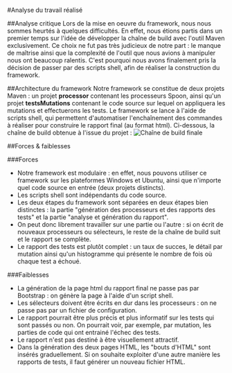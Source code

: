 #Analyse du travail réalisé

##Analyse critique
Lors de la mise en oeuvre du framework, nous nous sommes heurtés à quelques difficultés. 
En effet, nous étions partis dans un premier temps sur l'idée de développer la chaîne de build avec l'outil Maven exclusivement.
Ce choix ne fut pas très judicieux de notre part : le manque de maîtrise ainsi que la complexité de l'outil que nous avions à manipuler nous ont beaucoup ralentis. C'est pourquoi nous avons finalement pris la décision de passer par des scripts shell, afin de réaliser la construction du framework.


##Architecture du framework
Notre framework se constitue de deux projets Maven : un projet <b>processor</b> contenant les processeurs Spoon, ainsi qu'un projet <b>testsMutations</b> contenant le code source sur lequel on appliquera les mutations et effectuerons les tests.
Le framework se lance à l'aide de scripts shell, qui permettent d'automatiser l'enchaînement des commandes à réaliser pour construire le rapport final (au format html).
Ci-dessous, la chaîne de build obtenue à l'issue du projet :
<img src="img/chaine_finale.png" alt="Chaîne de build finale"/>

##Forces & faiblesses

###Forces
<ul>
<li>Notre framework est modulaire : en effet, nous pouvons utiliser ce framework sur les plateformes Windows et Ubuntu, ainsi que n'importe quel code source en entrée (deux projets distincts).</li>
<li>Les scripts shell sont indépendants du code source.</li>
<li>Les deux étapes du framework sont séparées en deux étapes bien distinctes : la partie "génération des processeurs et des rapports des tests" et la partie "analyse et génération du rapport".</li>
<li>On peut donc librement travailler sur une partie ou l'autre : si on écrit de nouveaux processeurs ou sélecteurs, le reste de la chaîne de build suit et le rapport se complète.</li>
<li>Le rapport des tests est plutôt complet : un taux de succes, le détail par mutation ainsi qu'un histogramme qui présente le nombre de fois où chaque test a échoué.</li>
</ul>

###Faiblesses
<ul>
<li>La génération de la page html du rapport final ne passe pas par Bootstrap : on génère la page à l'aide d'un script shell.</li>
<li>Les sélecteurs doivent être écrits en dur dans les processeurs : on ne passe pas par un fichier de configuration.</li>
<li>Le rapport pourrait être plus précis et plus informatif sur les tests qui sont passés ou non. On pourrait voir, par exemple, par mutation, les parties de code qui ont entrainé l'échec des tests.</li>
<li>Le rapport n'est pas destiné à être visuellement attractif.</li>
<li>Dans la génération des deux pages HTML, les "bouts d'HTML" sont insérés graduellement. Si on souhaite exploiter d'une autre manière les rapports de tests, il faut générer un nouveau fichier HTML.
</ul>


